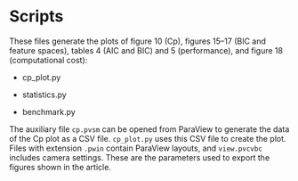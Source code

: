 # Scripts

These files generate the plots of figure 10 (Cp), figures 15&ndash;17 (BIC and feature spaces),
tables 4 (AIC and BIC) and 5 (performance), and figure 18 (computational cost):

* cp_plot.py

* statistics.py

* benchmark.py

The auxiliary file `cp.pvsm` can be opened from ParaView to generate the data of the Cp plot as a
CSV file. `cp_plot.py` uses this CSV file to create the plot.
Files with extension `.pwin` contain ParaView layouts, and `view.pvcvbc` includes camera settings.
These are the parameters used to export the figures shown in the article.
